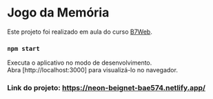 # Jogo da Memória

Este projeto foi realizado em aula do curso [B7Web](https://b7web.com.br).

### `npm start`

Executa o aplicativo no modo de desenvolvimento.\
Abra [http://localhost:3000] para visualizá-lo no navegador.

### Link do projeto: https://neon-beignet-bae574.netlify.app/
